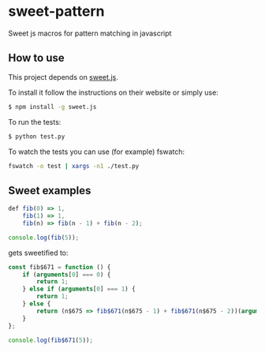 # sweet-pattern
Sweet js macros for pattern matching in javascript

## How to use
This project depends on [sweet.js](http://sweetjs.org/).

To install it follow the instructions on their website or simply use:
```bash
$ npm install -g sweet.js
```

To run the tests:
```bash
$ python test.py
```

To watch the tests you can use (for example) fswatch:
```bash
fswatch -o test | xargs -n1 ./test.py
```

## Sweet examples
```javascript
def fib(0) => 1,
    fib(1) => 1,
    fib(n) => fib(n - 1) + fib(n - 2);

console.log(fib(5));

```

gets sweetified to:

```javascript
const fib$671 = function () {
    if (arguments[0] === 0) {
        return 1;
    } else if (arguments[0] === 1) {
        return 1;
    } else {
        return (n$675 => fib$671(n$675 - 1) + fib$671(n$675 - 2))(arguments[0]);
    }
};

console.log(fib$671(5));
```
